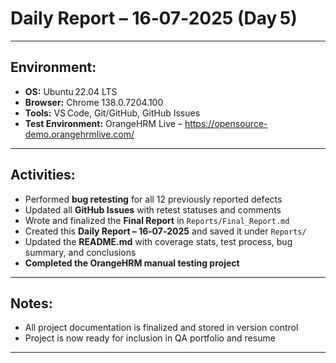 # Daily Report – 16‑07‑2025 (Day 5)

---

## Environment:
- **OS:** Ubuntu 22.04 LTS  
- **Browser:** Chrome 138.0.7204.100  
- **Tools:** VS Code, Git/GitHub, GitHub Issues  
- **Test Environment:** OrangeHRM Live – https://opensource-demo.orangehrmlive.com/  

---

## Activities:

- Performed **bug retesting** for all 12 previously reported defects  
- Updated all **GitHub Issues** with retest statuses and comments  
- Wrote and finalized the **Final Report** in `Reports/Final_Report.md`  
- Created this **Daily Report – 16‑07‑2025** and saved it under `Reports/`  
- Updated the **README.md** with coverage stats, test process, bug summary, and conclusions  
- **Completed the OrangeHRM manual testing project**

---

## Notes:
- All project documentation is finalized and stored in version control  
- Project is now ready for inclusion in QA portfolio and resume  

---
